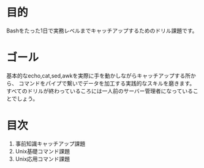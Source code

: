 # 目的  
Bashをたった1日で実務レベルまでキャッチアップするためのドリル課題です。  


# ゴール
基本的なecho,cat,sed,awkを実際に手を動かしながらキャッチアップする所から、
コマンドをパイプで繋いでデータを加工する実践的なスキルを磨きます。
すべてのドリルが終わっているころには一人前のサーバー管理者になっていることでしょう。


# 目次
 1. 事前知識キャッチアップ課題
 2. Unix基礎コマンド課題
 3. Unix応用コマンド課題


